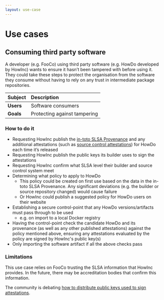 ```yaml
---
layout: use-case
---
```


# Use cases

## Consuming third party software

A developer (e.g. FooCo) using third party software (e.g. HowDo developed by HowInc) wants to ensure it hasn’t been tampered with before using it. They could take these steps to protect the organisation from the software they consume without having to rely on any trust in intermediate package repositories.

| Subject   | Description                   |
|:----------|:------------------------------|
| **Users** | Software consumers            |
| **Goals** | Protecting against tampering  |

### How to do it

-   Requesting HowInc publish the [in-toto SLSA Provenance](https://slsa.dev/provenance) and any additional attestations (such as [source control attestations](https://github.com/in-toto/attestation/issues/47)) for HowDo each time it’s released
-   Requesting HowInc publish the public keys its builder uses to sign the attestations
-   Requesting HowInc confirm what SLSA level their builder and source control system meet
-   Determining what policy to apply to HowDo
    -   This policy could be created on first use based on the data in the in-toto SLSA Provenance. Any significant deviations (e.g. the builder or source repository changed) would cause failure
    -   Or HowInc could publish a suggested policy for HowDo users on their website
-   Establishing a secure control-point that any HowDo versions/artifacts must pass through to be used
    -   e.g. on import to a local Docker registry
-   Having the control-point check the candidate HowDo and its provenance (as well as any other published attestations) against the policy mentioned above, ensuring any attestations evaluated by the policy are signed by HowInc's public key(s)
-   Only importing the software artifact if all the above checks pass

### Limitations

This use case relies on FooCo trusting the SLSA information that HowInc provides. In the future, there may be accreditation bodies that confirm this information.

The community is debating [how to distribute public keys used to sign attestations](https://github.com/slsa-framework/slsa/issues/101).
